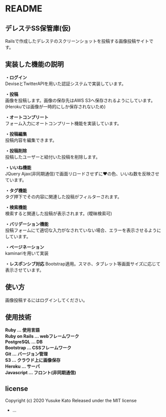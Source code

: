 # README

## **デレステSS保管庫(仮)**  
Railsで作成したデレステのスクリーンショットを投稿する画像投稿サイトです。

## **実装した機能の説明**   

**・ログイン**  
DeviseとTwitterAPIを用いた認証システムで実装しています。

**・投稿**  
画像を投稿します。画像の保存先はAWS S3へ保存されるようにしています。(Herokuでは画像が一時的にしか保存されないため)

**・オートコンプリート**  
フォーム入力にオートコンプリート機能を実装しています。

**・投稿編集**  
投稿内容を編集できます。

**・投稿削除**  
投稿したユーザーと紐付いた投稿を削除します。

**・いいね機能**  
JQuery Ajax(非同期通信)で画面リロードさせずに♥の色、いいね数を反映させています。

**・タグ機能**  
タグ押下でその内容に関連した投稿がフィルターされます。

**・検索機能**  
検索すると関連した投稿が表示されます。(曖昧検索可)

**・バリデーション機能**  
投稿フォームにて適切な入力がなされていない場合、エラーを表示させるようにしています。

**・ページネーション**  
kaminariを用いて実装

**・レスポンシブ対応**
Bootstrap適用。スマホ、タブレット等画面サイズに応じて表示させています。

## 使い方  
画像投稿するにはログインしてください。

## 使用技術  
**Ruby  ...  使用言語**  
**Ruby on Rails  ...  webフレームワーク**  
**PostgreSQL  ...  DB**  
**Bootstrap  ... CSSフレームワーク**  
**Git  ...  バージョン管理**  
**S3  ...  クラウド上に画像保存**  
**Heroku  ...  サーバ**  
**Javascript  ...  フロント(非同期通信)**

## license  
Copyright (c) 2020 Yusuke Kato
Released under the MIT license


* ...
